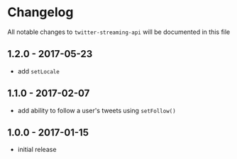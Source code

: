 # Changelog

All notable changes to `twitter-streaming-api` will be documented in this file

## 1.2.0 - 2017-05-23

- add `setLocale`

## 1.1.0 - 2017-02-07

- add ability to follow a user's tweets using `setFollow()`

## 1.0.0 - 2017-01-15

- initial release
